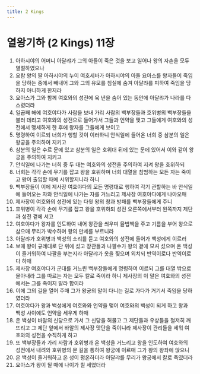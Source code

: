 ```yaml
---
title: 2 Kings
---
```


# 열왕기하 (2 Kings) 11장
1. 아하시야의 어머니 아달랴가 그의 아들이 죽은 것을 보고 일어나 왕의 자손을 모두 멸절하였으나
1. 요람 왕의 딸 아하시야의 누이 여호세바가 아하시야의 아들 요아스를 왕자들이 죽임을 당하는 중에서 빼내어 그와 그의 유모를 침실에 숨겨 아달랴를 피하여 죽임을 당하지 아니하게 한지라
1. 요아스가 그와 함께 여호와의 성전에 육 년을 숨어 있는 동안에 아달랴가 나라를 다스렸더라
1. 일곱째 해에 여호야다가 사람을 보내 가리 사람의 백부장들과 호위병의 백부장들을 불러 데리고 여호와의 성전으로 들어가서 그들과 언약을 맺고 그들에게 여호와의 성전에서 맹세하게 한 후에 왕자를 그들에게 보이고
1. 명령하여 이르되 너희가 행할 것이 이러하니 안식일에 들어온 너희 중 삼분의 일은 왕궁을 주의하여 지키고
1. 삼분의 일은 수르 문에 있고 삼분의 일은 호위대 뒤에 있는 문에 있어서 이와 같이 왕궁을 주의하여 지키고
1. 안식일에 나가는 너희 중 두 대는 여호와의 성전을 주의하여 지켜 왕을 호위하되
1. 너희는 각각 손에 무기를 잡고 왕을 호위하며 너희 대열을 침범하는 모든 자는 죽이고 왕이 출입할 때에 시위할지니라 하니
1. 백부장들이 이에 제사장 여호야다의 모든 명령대로 행하여 각기 관할하는 바 안식일에 들어오는 자와 안식일에 나가는 자를 거느리고 제사장 여호야다에게 나아오매
1. 제사장이 여호와의 성전에 있는 다윗 왕의 창과 방패를 백부장들에게 주니
1. 호위병이 각각 손에 무기를 잡고 왕을 호위하되 성전 오른쪽에서부터 왼쪽까지 제단과 성전 곁에 서고
1. 여호야다가 왕자를 인도하여 내어 왕관을 씌우며 율법책을 주고 기름을 부어 왕으로 삼으매 무리가 박수하며 왕의 만세를 부르니라
1. 아달랴가 호위병과 백성의 소리를 듣고 여호와의 성전에 들어가 백성에게 이르러
1. 보매 왕이 규례대로 단 위에 섰고 장관들과 나팔수가 왕의 곁에 모셔 섰으며 온 백성이 즐거워하여 나팔을 부는지라 아달랴가 옷을 찢으며 외치되 반역이로다 반역이로다 하매
1. 제사장 여호야다가 군대를 거느린 백부장들에게 명령하여 이르되 그를 대열 밖으로 몰아내라 그를 따르는 자는 모두 칼로 죽이라 하니 제사장의 이 말은 여호와의 성전에서는 그를 죽이지 말라 함이라
1. 이에 그의 길을 열어 주매 그가 왕궁의 말이 다니는 길로 가다가 거기서 죽임을 당하였더라
1. 여호야다가 왕과 백성에게 여호와와 언약을 맺어 여호와의 백성이 되게 하고 왕과 백성 사이에도 언약을 세우게 하매
1. 온 백성이 바알의 신당으로 가서 그 신당을 허물고 그 제단들과 우상들을 철저히 깨뜨리고 그 제단 앞에서 바알의 제사장 맛단을 죽이니라 제사장이 관리들을 세워 여호와의 성전을 수직하게 하고
1. 또 백부장들과 가리 사람과 호위병과 온 백성을 거느리고 왕을 인도하여 여호와의 성전에서 내려와 호위병의 문 길을 통하여 왕궁에 이르매 그가 왕의 왕좌에 앉으니
1. 온 백성이 즐거워하고 온 성이 평온하더라 아달랴를 무리가 왕궁에서 칼로 죽였더라
1. 요아스가 왕이 될 때에 나이가 칠 세였더라